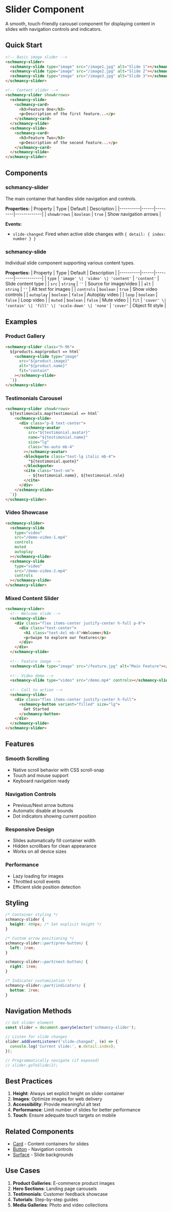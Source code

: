 # Slider Component

A smooth, touch-friendly carousel component for displaying content in slides with navigation controls and indicators.

## Quick Start

```html
<!-- Basic image slider -->
<schmancy-slider>
  <schmancy-slide type="image" src="/image1.jpg" alt="Slide 1"></schmancy-slide>
  <schmancy-slide type="image" src="/image2.jpg" alt="Slide 2"></schmancy-slide>
  <schmancy-slide type="image" src="/image3.jpg" alt="Slide 3"></schmancy-slide>
</schmancy-slider>

<!-- Content slider -->
<schmancy-slider showArrows>
  <schmancy-slide>
    <schmancy-card>
      <h3>Feature One</h3>
      <p>Description of the first feature...</p>
    </schmancy-card>
  </schmancy-slide>
  <schmancy-slide>
    <schmancy-card>
      <h3>Feature Two</h3>
      <p>Description of the second feature...</p>
    </schmancy-card>
  </schmancy-slide>
</schmancy-slider>
```

## Components

### schmancy-slider
The main container that handles slide navigation and controls.

**Properties:**
| Property | Type | Default | Description |
|----------|------|---------|-------------|
| `showArrows` | `boolean` | `true` | Show navigation arrows |

**Events:**
- `slide-changed`: Fired when active slide changes with `{ detail: { index: number } }`

### schmancy-slide
Individual slide component supporting various content types.

**Properties:**
| Property | Type | Default | Description |
|----------|------|---------|-------------|
| `type` | `'image' \| 'video' \| 'content'` | `'content'` | Slide content type |
| `src` | `string` | `''` | Source for image/video |
| `alt` | `string` | `''` | Alt text for images |
| `controls` | `boolean` | `true` | Show video controls |
| `autoplay` | `boolean` | `false` | Autoplay video |
| `loop` | `boolean` | `false` | Loop video |
| `muted` | `boolean` | `false` | Mute video |
| `fit` | `'cover' \| 'contain' \| 'fill' \| 'scale-down' \| 'none'` | `'cover'` | Object fit style |

## Examples

### Product Gallery
```html
<schmancy-slider class="h-96">
  ${products.map(product => html`
    <schmancy-slide type="image" 
      src="${product.image}" 
      alt="${product.name}"
      fit="contain"
    ></schmancy-slide>
  `)}
</schmancy-slider>
```

### Testimonials Carousel
```html
<schmancy-slider showArrows>
  ${testimonials.map(testimonial => html`
    <schmancy-slide>
      <div class="p-8 text-center">
        <schmancy-avatar 
          src="${testimonial.avatar}" 
          name="${testimonial.name}"
          size="lg"
          class="mx-auto mb-4"
        ></schmancy-avatar>
        <blockquote class="text-lg italic mb-4">
          "${testimonial.quote}"
        </blockquote>
        <cite class="text-sm">
          - ${testimonial.name}, ${testimonial.role}
        </cite>
      </div>
    </schmancy-slide>
  `)}
</schmancy-slider>
```

### Video Showcase
```html
<schmancy-slider>
  <schmancy-slide 
    type="video" 
    src="/demo-video-1.mp4"
    controls
    muted
    autoplay
  ></schmancy-slide>
  <schmancy-slide 
    type="video" 
    src="/demo-video-2.mp4"
    controls
  ></schmancy-slide>
</schmancy-slider>
```

### Mixed Content Slider
```html
<schmancy-slider>
  <!-- Welcome slide -->
  <schmancy-slide>
    <div class="flex items-center justify-center h-full p-8">
      <div class="text-center">
        <h1 class="text-4xl mb-4">Welcome</h1>
        <p>Swipe to explore our features</p>
      </div>
    </div>
  </schmancy-slide>
  
  <!-- Feature image -->
  <schmancy-slide type="image" src="/feature.jpg" alt="Main Feature"></schmancy-slide>
  
  <!-- Video demo -->
  <schmancy-slide type="video" src="/demo.mp4" controls></schmancy-slide>
  
  <!-- Call to action -->
  <schmancy-slide>
    <div class="flex items-center justify-center h-full">
      <schmancy-button variant="filled" size="lg">
        Get Started
      </schmancy-button>
    </div>
  </schmancy-slide>
</schmancy-slider>
```

## Features

### Smooth Scrolling
- Native scroll behavior with CSS scroll-snap
- Touch and mouse support
- Keyboard navigation ready

### Navigation Controls
- Previous/Next arrow buttons
- Automatic disable at bounds
- Dot indicators showing current position

### Responsive Design
- Slides automatically fill container width
- Hidden scrollbars for clean appearance
- Works on all device sizes

### Performance
- Lazy loading for images
- Throttled scroll events
- Efficient slide position detection

## Styling

```css
/* Container styling */
schmancy-slider {
  height: 400px; /* Set explicit height */
}

/* Custom arrow positioning */
schmancy-slider::part(prev-button) {
  left: 1rem;
}

schmancy-slider::part(next-button) {
  right: 1rem;
}

/* Indicator customization */
schmancy-slider::part(indicators) {
  bottom: 2rem;
}
```

## Navigation Methods

```javascript
// Get slider element
const slider = document.querySelector('schmancy-slider');

// Listen for slide changes
slider.addEventListener('slide-changed', (e) => {
  console.log('Current slide:', e.detail.index);
});

// Programmatically navigate (if exposed)
// slider.goToSlide(2);
```

## Best Practices

1. **Height**: Always set explicit height on slider container
2. **Images**: Optimize images for web delivery
3. **Accessibility**: Provide meaningful alt text
4. **Performance**: Limit number of slides for better performance
5. **Touch**: Ensure adequate touch targets on mobile

## Related Components

- [Card](./card.md) - Content containers for slides
- [Button](./button.md) - Navigation controls
- [Surface](./surface.md) - Slide backgrounds

## Use Cases

1. **Product Galleries**: E-commerce product images
2. **Hero Sections**: Landing page carousels
3. **Testimonials**: Customer feedback showcase
4. **Tutorials**: Step-by-step guides
5. **Media Galleries**: Photo and video collections